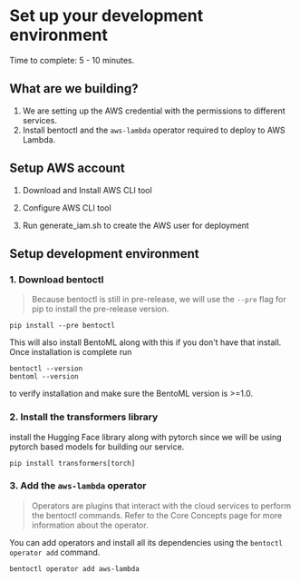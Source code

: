 # Set up your development environment

Time to complete: 5 - 10 minutes.


## What are we building?

1. We are setting up the AWS credential with the permissions to different
  services.
2. Install bentoctl and the `aws-lambda` operator required to deploy to AWS
  Lambda.


## Setup AWS account

1. Download and Install AWS CLI tool

2. Configure AWS CLI tool

3. Run generate_iam.sh to create the AWS user for deployment



## Setup development environment

### 1. Download bentoctl

> Because bentoctl is still in pre-release, we will use the `--pre` flag for
pip to install the pre-release version.

``` 
pip install --pre bentoctl 
```

This will also install BentoML along with this if you don't have that install.
Once installation is complete run 
```
bentoctl --version 
bentoml --version 
```
to verify installation and make sure the BentoML version is >=1.0.

### 2. Install the transformers library
install the Hugging Face library along with pytorch since we will be using pytorch based models for building our service.

``` 
pip install transformers[torch] 
```

### 3. Add the `aws-lambda` operator 
> Operators are plugins that interact with the
cloud services to perform the bentoctl commands.
> Refer to the Core Concepts
page for more information about the operator.

You can add operators and install all its dependencies using the `bentoctl
operator add` command. 
``` 
bentoctl operator add aws-lambda 
```
